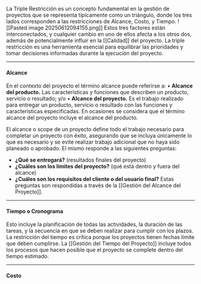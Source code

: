La Triple Restricción es un concepto fundamental en la gestión de proyectos que se representa típicamente como un triángulo, donde los tres lados corresponden a las restricciones de Alcance, Costo, y Tiempo.
![[Pasted image 20250612094155.png]]
Estos tres factores están interconectados, y cualquier cambio en uno de ellos afecta a los otros dos, además de potencialmente influir en la [[Calidad]] del proyecto. La triple restricción es una herramienta esencial para equilibrar las prioridades y tomar decisiones informadas durante la ejecución del proyecto.
****
#### **Alcance**
En el contexto del proyecto el término alcance puede referirse a: 
• **Alcance del producto.** Las características y funciones que describen un producto, servicio o resultado; y/o 
• **Alcance del proyecto.** Es el trabajo realizado para entregar un producto, servicio o resultado con las funciones y características especificadas. En ocasiones se considera que el término alcance del proyecto incluye el alcance del producto.

El alcance o scope de un proyecto define todo el trabajo necesario para completar un proyecto con éxito, asegurando que se incluya únicamente lo que es necesario y se evite realizar trabajo adicional que no haya sido planeado o aprobado. 
El mismo responde a las siguientes preguntas:
- **¿Qué se entregará?** (resultados finales del proyecto)
- **¿Cuáles son los límites del proyecto?** (qué está dentro y fuera del alcance)
- **¿Cuáles son los requisitos del cliente o del usuario final?**
Estas preguntas son respondidas a través de la [[Gestión del Alcance del Proyecto]].
****
#### **Tiempo o Cronograma**
Esto incluye la planificación de todas las actividades, la duración de las tareas, y la secuencia en que se deben realizar para cumplir con los plazos. La restricción del tiempo es crítica porque los proyectos tienen fechas límite que deben cumplirse.
La [[Gestión del Tiempo del Proyecto]] incluye todos los procesos que hacen posible que el proyecto se complete dentro del tiempo estimado.
****
#### **Costo**
